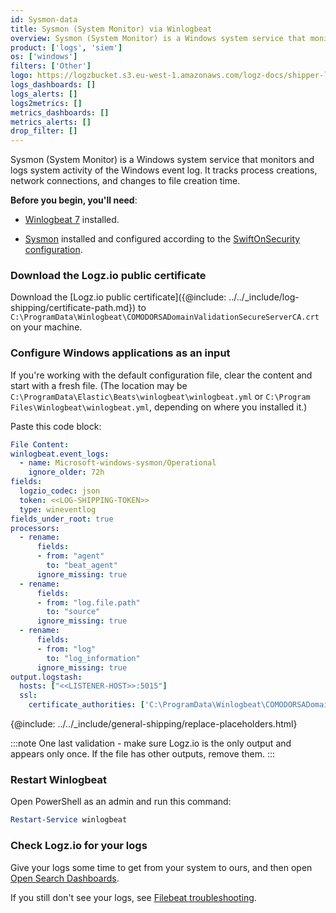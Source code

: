 ```yaml
---
id: Sysmon-data
title: Sysmon (System Monitor) via Winlogbeat
overview: Sysmon (System Monitor) is a Windows system service that monitors and logs system activity of the Windows event log. It tracks process creations, network connections, and changes to file creation time.
product: ['logs', 'siem']
os: ['windows']
filters: ['Other']
logo: https://logzbucket.s3.eu-west-1.amazonaws.com/logz-docs/shipper-logos/windows.svg
logs_dashboards: []
logs_alerts: []
logs2metrics: []
metrics_dashboards: []
metrics_alerts: []
drop_filter: []
---
```



Sysmon (System Monitor) is a Windows system service that monitors and logs system activity of the Windows event log. It tracks process creations, network connections, and changes to file creation time.


**Before you begin, you'll need**:

* [Winlogbeat 7](https://www.elastic.co/downloads/past-releases/winlogbeat-7-0-0) installed.

* [Sysmon](https://docs.microsoft.com/en-us/sysinternals/downloads/sysmon) installed and configured according to the [SwiftOnSecurity configuration](https://github.com/SwiftOnSecurity/sysmon-config).

 

### Download the Logz.io public certificate

Download the
[Logz.io public certificate]({@include: ../../_include/log-shipping/certificate-path.md})
to `C:\ProgramData\Winlogbeat\COMODORSADomainValidationSecureServerCA.crt`
on your machine.

### Configure Windows applications as an input

If you're working with the default configuration file, clear the content and start with a fresh file. (The location may be `C:\ProgramData\Elastic\Beats\winlogbeat\winlogbeat.yml` or `C:\Program Files\Winlogbeat\winlogbeat.yml`, depending on where you installed it.)


Paste this code block:

```yaml
File Content:
winlogbeat.event_logs:
  - name: Microsoft-windows-sysmon/Operational
    ignore_older: 72h
fields:
  logzio_codec: json
  token: <<LOG-SHIPPING-TOKEN>>
  type: wineventlog
fields_under_root: true
processors:
  - rename:
      fields:
      - from: "agent"
        to: "beat_agent"
      ignore_missing: true
  - rename:
      fields:
      - from: "log.file.path"
        to: "source"
      ignore_missing: true
  - rename:
      fields:
      - from: "log"
        to: "log_information"
      ignore_missing: true
output.logstash:
  hosts: ["<<LISTENER-HOST>>:5015"]
  ssl:
    certificate_authorities: ['C:\ProgramData\Winlogbeat\COMODORSADomainValidationSecureServerCA.crt']
```



{@include: ../../_include/general-shipping/replace-placeholders.html}


:::note
One last validation - make sure Logz.io is the only output and appears only once.
If the file has other outputs, remove them.
:::
 


### Restart Winlogbeat

Open PowerShell as an admin and run this command:

```powershell
Restart-Service winlogbeat
```

### Check Logz.io for your logs

Give your logs some time to get from your system to ours, and then open [Open Search Dashboards](https://app.logz.io/#/dashboard/osd).

If you still don't see your logs, see [Filebeat troubleshooting](https://docs.logz.io/docs/user-guide/log-management/troubleshooting/troubleshooting-filebeat/).

 
